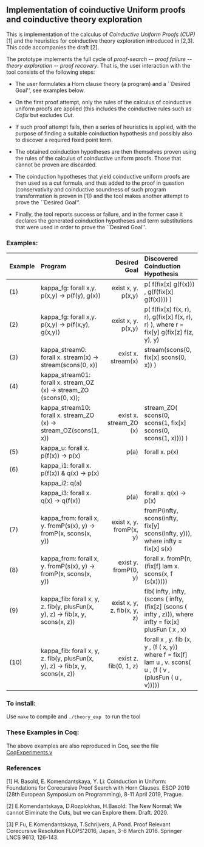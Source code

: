 <h2> Implementation of coinductive Uniform proofs and coinductive theory exploration </h2>

This is implementation of the calculus of *Coinductive Uniform Proofs (CUP)* [1] and the heuristics for coinductive theory exploration introduced in [2,3]. This code accompanies the draft [2].

The prototype implements the full cycle of *proof-search -- proof failure -- theory exploration -- proof recovery*.
That is, the user interaction with the tool consists of the following steps:


* The user formulates a Horn clause theory (a program) and a ``Desired Goal'', see examples below.
 

* On the first proof attempt, only the rules of the calculus of coinductive uniform proofs are applied (this includes the coinductive rules such as *Cofix* but excludes *Cut*.

* If such proof attempt fails, then a series of heuristics is applied, with the purpose of finding a suitable coinduction hypothesis and possibly also to discover a required fixed point term.    

* The obtained coinduction hypotheses are then themselves proven using the rules of the calculus of coinductive uniform proofs. Those that cannot be proven are discarded. 
  
* The coinduction hypotheses that yield coinductive uniform proofs are then used as a cut formula, and thus added to the proof in question (conservativity and coinductive soundness of such program transformation is proven in [1])
  and the tool makes another attempt to prove the ``Desired Goal''.

* Finally, the tool reports success or failure, and in the former case it declares the generated coinduction hypotheses and term substitutions that were used in order to prove the  ``Desired Goal''. 
  
<h3> Examples: </h3>  
  
Example|    Program                                                 |  Desired Goal      | Discovered Coinduction Hypothesis                     |
:------|:-----------------------------------------------------------|-------------------:|:------------------------------------------------------|
|  (1) |  kappa_fg: forall x,y.  p(x,y) -> p(f(y), g(x))             | exist x, y. p(x,y) | p( f(fix[x] g(f(x)))  ,  g(f(fix[x] g(f(x)))) ) |
| (2)   |  kappa_fg: forall x,y.  p(x,y) -> p(f(x,y), g(x,y))         | exist x, y. p(x,y) |   p( f(fix[x] f(x, r), r), g(fix[x] f(x, r), r) ), where r = fix[y] g(fix[z] f(z, y), y)
| (3)   | kappa_stream0: forall x.  stream(x) -> stream(scons(0, x)) | exist x. stream(x) | stream(scons(0, fix[x] scons(0, x)) )               | 
| (4)   | kappa_stream01: forall x. stream_OZ (x) -> stream_ZO (scons(0, x)); 
|| kappa_stream10: forall x. stream_ZO (x) -> stream_OZ(scons(1, x)) |  exist x. stream_ZO (x)  |  stream_ZO( scons(0, scons(1, fix[x] scons(0, scons(1, x)))) ) |
| (5)   |kappa_u: forall x.  p(f(x)) -> p(x) | p(a) |    forall x. p(x) |
| (6)   | kappa_i1: forall x.  p(f(x)) & q(x) -> p(x) 
||  kappa_i2: q(a) 
||  kappa_i3: forall x.  q(x) -> q(f(x))  |  p(a)  | forall x. q(x) -> p(x) |
| (7) | kappa_from: forall x, y. fromP(s(x), y) -> fromP(x, scons(x, y))  | exist x, y. fromP(x, y)  |  fromP(infty, scons(infty, fix[y] scons(infty, y))), where infty = fix[x] s(x)|
| (8) | kappa_from: forall x, y. fromP(s(x), y) -> fromP(x, scons(x, y)) | exist y. fromP(0, y)  |  forall x. fromP(n, (fix[f] lam x. scons(x, f (s(x)))))| 
| (9) | kappa_fib: forall x, y, z. fib(y, plusFun(x, y), z) -> fib(x, y, scons(x, z)) | exist x, y, z. fib(x, y, z)  |   fib(  infty,  infty, (scons ( infty,  (fix[z] (scons ( infty , z))), where infty = fix[x] plusFun ( x , x)|
| (10) | kappa_fib: forall x, y, z. fib(y, plusFun(x, y), z) -> fib(x, y, scons(x, z)) | exist z. fib(0, 1, z) | forall x , y. fib (x,  y ,  (f ( x, y)) where f = fix[f] lam u , v. scons( u , (f ( v , (plusFun ( u , v)))))|



<h3> To install: </h3>

Use `make` to compile and `./theory_exp ` to run the tool

<h3> These Examples in Coq: </h3>

The above examples are also reproduced in Coq, see the file [CoqExperiments.v](https://github.com/CoUniform/theory-exploration/blob/master/CoqExperiments.v) 

<h3> References </h3>
[1] H. Basold, E. Komendantskaya, Y. Li: Coinduction in Uniform: Foundations for Corecursive Proof Search with Horn Clauses. ESOP 2019 (28th European Symposium on Programming), 8-11 April 2019, Prague.

[2] E.Komendantskaya, D.Rozplokhas, H.Basold: The New Normal: We cannot Eliminate the Cuts, but we can Explore them. Draft. 2020. 

[3] P.Fu, E.Komendantskaya, T.Schrijvers, A.Pond. Proof Relevant Corecursive Resolution FLOPS'2016, Japan, 3-6 March 2016. Springer LNCS 9613, 126-143.
